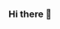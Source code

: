### Hi there 👋

<!--
**OuuMattsCodingNow/OuuMattsCodingNow** is a ✨ _special_ ✨ repository because its `README.md` (this file) appears on your GitHub profile.

Here are some ideas to get you started:

- 🔭 I’m currently working on study projects
- 🌱 I’m currently learning HTML, CSS, and JS
-->
